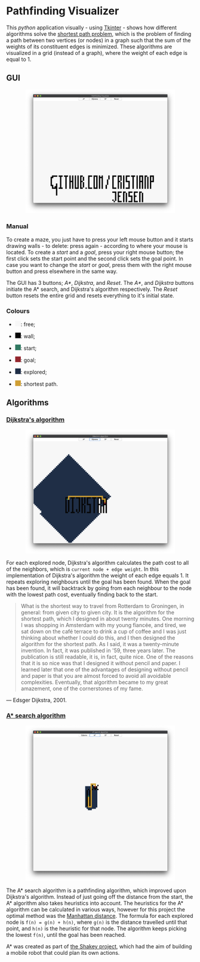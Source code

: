 # Pathfinding Visualizer
This _python_ application visually - using [Tkinter](https://wiki.python.org/moin/TkInter) - shows how different algorithms solve the [shortest path problem](https://en.wikipedia.org/wiki/Shortest_path_problem), which is the problem of finding a path between two vertices (or nodes) in a graph such that the sum of the weights of its constituent edges is minimized. These algorithms are visualized in a grid (instead of a graph), where the weight of each edge is equal to 1.

## GUI

<p align="center">
  <img src="images/gui.png" width=400>
</p>

### Manual

To create a maze, you just have to press your left mouse button and it starts drawing walls - to delete: press again - according to where your mouse is located. To create a _start_ and a _goal_, press your right mouse button; the first click sets the start point and the second click sets the goal point. In case you want to change the _start_ or _goal_, press them with the right mouse button and press elsewhere in the same way.

The GUI has 3 buttons; _A*_, _Dijkstra_, and _Reset_. The _A*_, and _Dijkstra_ buttons initiate the A* search, and Dijkstra's algorithm respectively. The _Reset_ button resets the entire grid and resets everything to it's initial state. 

### Colours

* ![Free colour](images/colour_free.png): free;

* ![Wall colour](images/colour_wall.png): wall;

* ![Start colour](images/colour_start.png): start;

* ![Goal colour](images/colour_goal.png): goal;

* ![Explored colour](images/colour_explored.png): explored;

* ![Path colour](images/colour_path.png): shortest path.

## Algorithms

### [Dijkstra's algorithm](https://en.wikipedia.org/wiki/Dijkstra%27s_algorithm)

<p align="center">
  <img src="images/dijkstra.png" width=400>
</p>

For each explored node, Dijkstra's algorithm calculates the path cost to all of the neighbors, which is `current node + edge weight`. In this implementation of Dijkstra's algorithm the weight of each edge equals 1. It repeats exploring neighbours until the goal has been found. When the goal has been found, it will backtrack by going from each neighbour to the node with the lowest path cost, eventually finding back to the start.

> What is the shortest way to travel from Rotterdam to Groningen, in general: from given city to given city. It is the algorithm for the shortest path, which I designed in about twenty minutes. One morning I was shopping in Amsterdam with my young fiancée, and tired, we sat down on the café terrace to drink a cup of coffee and I was just thinking about whether I could do this, and I then designed the algorithm for the shortest path. As I said, it was a twenty-minute invention. In fact, it was published in '59, three years later. The publication is still readable, it is, in fact, quite nice. One of the reasons that it is so nice was that I designed it without pencil and paper. I learned later that one of the advantages of designing without pencil and paper is that you are almost forced to avoid all avoidable complexities. Eventually, that algorithm became to my great amazement, one of the cornerstones of my fame.

— Edsger Dijkstra, 2001.

### [A* search algorithm](https://en.wikipedia.org/wiki/A*_search_algorithm)

<p align="center">
  <img src="images/a_star.png" width=400>
</p>

The A* search algorithm is a pathfinding algorithm, which improved upon Dijkstra's algorithm. Instead of just going off the distance from the start, the A* algorithm also takes heuristics into account. The heuristics for the A* algorithm can be calculated in various ways, however for this project the optimal method was the [Manhattan distance](https://xlinux.nist.gov/dads/HTML/manhattanDistance.html). The formula for each explored node is `f(n) = g(n) + h(n)`, where `g(n)` is the distance travelled until that point, and `h(n)` is the heuristic for that node. The algorithm keeps picking the lowest `f(n)`, until the goal has been reached.

A* was created as part of [the Shakey project](https://en.wikipedia.org/wiki/Shakey_the_robot), which had the aim of building a mobile robot that could plan its own actions.
